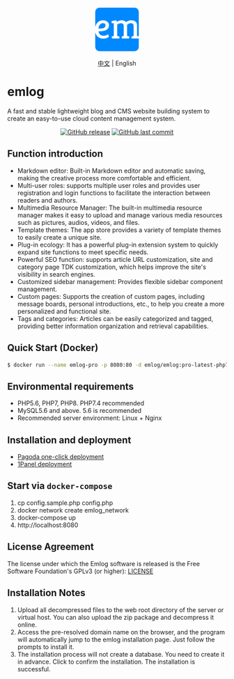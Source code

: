 <p align="center">
  <img src="./admin/views/images/logo.png" width=100 />
</p>

<p align="center">
  <a href="./README.zh.md">中文</a> | English
</p>

# emlog

A fast and stable lightweight blog and CMS website building system to create an easy-to-use cloud content management system.

<p align="center">
<a href="https://github.com/emlog/emlog/releases"><img alt="GitHub release" src="https://img.shields.io/github/release/emlog/emlog.svg?style=flat-square&include_prereleases" /></a>
<a href="https://github.com/emlog/emlog/commits"><img alt="GitHub last commit" src="https://img.shields.io/github/last-commit/emlog/emlog.svg?style=flat-square" /></a>
</p>

## Function introduction

- Markdown editor: Built-in Markdown editor and automatic saving, making the creative process more comfortable and efficient.
- Multi-user roles: supports multiple user roles and provides user registration and login functions to facilitate the interaction between readers and authors.
- Multimedia Resource Manager: The built-in multimedia resource manager makes it easy to upload and manage various media resources such as pictures, audios, videos, and files.
- Template themes: The app store provides a variety of template themes to easily create a unique site.
- Plug-in ecology: It has a powerful plug-in extension system to quickly expand site functions to meet specific needs.
- Powerful SEO function: supports article URL customization, site and category page TDK customization, which helps improve the site's visibility in search engines.
- Customized sidebar management: Provides flexible sidebar component management.
- Custom pages: Supports the creation of custom pages, including message boards, personal introductions, etc., to help you create a more personalized and functional site.
- Tags and categories: Articles can be easily categorized and tagged, providing better information organization and retrieval capabilities.

## Quick Start (Docker)

```bash
$ docker run --name emlog-pro -p 8080:80 -d emlog/emlog:pro-latest-php7.4-apache
```

## Environmental requirements

* PHP5.6, PHP7, PHP8. PHP7.4 recommended
* MySQL5.6 and above. 5.6 is recommended
* Recommended server environment: Linux + Nginx

## Installation and deployment

- [Pagoda one-click deployment](/docs/install_bt/)
- [1Panel deployment](/docs/install_1panel/)

## Start via `docker-compose`

1. cp config.sample.php config.php
2. docker network create emlog_network
3. docker-compose up
4. http://localhost:8080

## License Agreement

The license under which the Emlog software is released is the Free Software Foundation's GPLv3 (or higher): [LICENSE](/license.txt)

## Installation Notes

1. Upload all decompressed files to the web root directory of the server or virtual host. You can also upload the zip package and decompress it online.
2. Access the pre-resolved domain name on the browser, and the program will automatically jump to the emlog installation page. Just follow the prompts to install it.
3. The installation process will not create a database. You need to create it in advance. Click to confirm the installation. The installation is successful.
